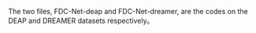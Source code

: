 The two files, FDC-Net-deap and FDC-Net-dreamer, are the codes on the DEAP and DREAMER datasets respectively。
